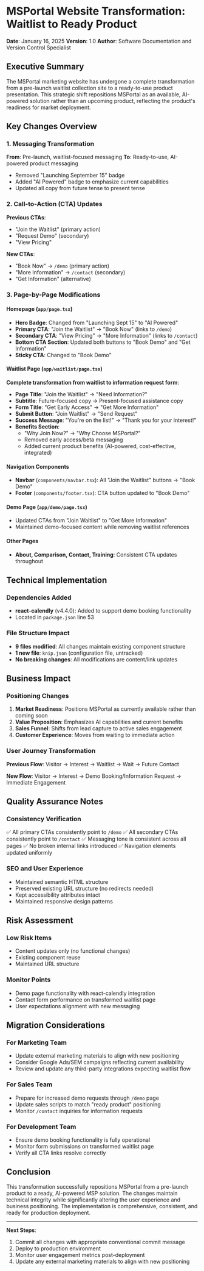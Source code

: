 # MSPortal Website Transformation: Waitlist to Ready Product

**Date**: January 16, 2025
**Version**: 1.0
**Author**: Software Documentation and Version Control Specialist

## Executive Summary

The MSPortal marketing website has undergone a complete transformation from a pre-launch waitlist collection site to a ready-to-use product presentation. This strategic shift repositions MSPortal as an available, AI-powered solution rather than an upcoming product, reflecting the product's readiness for market deployment.

## Key Changes Overview

### 1. Messaging Transformation

**From**: Pre-launch, waitlist-focused messaging
**To**: Ready-to-use, AI-powered product messaging

- Removed "Launching September 15" badge
- Added "AI Powered" badge to emphasize current capabilities
- Updated all copy from future tense to present tense

### 2. Call-to-Action (CTA) Updates

**Previous CTAs**:
- "Join the Waitlist" (primary action)
- "Request Demo" (secondary)
- "View Pricing"

**New CTAs**:
- "Book Now" → `/demo` (primary action)
- "More Information" → `/contact` (secondary)
- "Get Information" (alternative)

### 3. Page-by-Page Modifications

#### Homepage (`app/page.tsx`)
- **Hero Badge**: Changed from "Launching Sept 15" to "AI Powered"
- **Primary CTA**: "Join the Waitlist" → "Book Now" (links to `/demo`)
- **Secondary CTA**: "View Pricing" → "More Information" (links to `/contact`)
- **Bottom CTA Section**: Updated both buttons to "Book Demo" and "Get Information"
- **Sticky CTA**: Changed to "Book Demo"

#### Waitlist Page (`app/waitlist/page.tsx`)
**Complete transformation from waitlist to information request form**:

- **Page Title**: "Join the Waitlist" → "Need Information?"
- **Subtitle**: Future-focused copy → Present-focused assistance copy
- **Form Title**: "Get Early Access" → "Get More Information"
- **Submit Button**: "Join Waitlist" → "Send Request"
- **Success Message**: "You're on the list!" → "Thank you for your interest!"
- **Benefits Section**:
  - "Why Join Now?" → "Why Choose MSPortal?"
  - Removed early access/beta messaging
  - Added current product benefits (AI-powered, cost-effective, integrated)

#### Navigation Components
- **Navbar** (`components/navbar.tsx`): All "Join the Waitlist" buttons → "Book Demo"
- **Footer** (`components/footer.tsx`): CTA button updated to "Book Demo"

#### Demo Page (`app/demo/page.tsx`)
- Updated CTAs from "Join Waitlist" to "Get More Information"
- Maintained demo-focused content while removing waitlist references

#### Other Pages
- **About, Comparison, Contact, Training**: Consistent CTA updates throughout

## Technical Implementation

### Dependencies Added
- **react-calendly** (v4.4.0): Added to support demo booking functionality
- Located in `package.json` line 53

### File Structure Impact
- **9 files modified**: All changes maintain existing component structure
- **1 new file**: `knip.json` (configuration file, untracked)
- **No breaking changes**: All modifications are content/link updates

## Business Impact

### Positioning Changes
1. **Market Readiness**: Positions MSPortal as currently available rather than coming soon
2. **Value Proposition**: Emphasizes AI capabilities and current benefits
3. **Sales Funnel**: Shifts from lead capture to active sales engagement
4. **Customer Experience**: Moves from waiting to immediate action

### User Journey Transformation
**Previous Flow**:
Visitor → Interest → Waitlist → Wait → Future Contact

**New Flow**:
Visitor → Interest → Demo Booking/Information Request → Immediate Engagement

## Quality Assurance Notes

### Consistency Verification
✅ All primary CTAs consistently point to `/demo`
✅ All secondary CTAs consistently point to `/contact`
✅ Messaging tone is consistent across all pages
✅ No broken internal links introduced
✅ Navigation elements updated uniformly

### SEO and User Experience
- Maintained semantic HTML structure
- Preserved existing URL structure (no redirects needed)
- Kept accessibility attributes intact
- Maintained responsive design patterns

## Risk Assessment

### Low Risk Items
- Content updates only (no functional changes)
- Existing component reuse
- Maintained URL structure

### Monitor Points
- Demo page functionality with react-calendly integration
- Contact form performance on transformed waitlist page
- User expectations alignment with new messaging

## Migration Considerations

### For Marketing Team
- Update external marketing materials to align with new positioning
- Consider Google Ads/SEM campaigns reflecting current availability
- Review and update any third-party integrations expecting waitlist flow

### For Sales Team
- Prepare for increased demo requests through `/demo` page
- Update sales scripts to match "ready product" positioning
- Monitor `/contact` inquiries for information requests

### For Development Team
- Ensure demo booking functionality is fully operational
- Monitor form submissions on transformed waitlist page
- Verify all CTA links resolve correctly

## Conclusion

This transformation successfully repositions MSPortal from a pre-launch product to a ready, AI-powered MSP solution. The changes maintain technical integrity while significantly altering the user experience and business positioning. The implementation is comprehensive, consistent, and ready for production deployment.

---

**Next Steps**:
1. Commit all changes with appropriate conventional commit message
2. Deploy to production environment
3. Monitor user engagement metrics post-deployment
4. Update any external marketing materials to align with new positioning